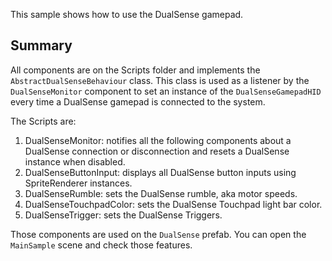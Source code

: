 This sample shows how to use the DualSense gamepad.

## Summary

All components are on the Scripts folder and implements the ```AbstractDualSenseBehaviour``` class. 
This class is used as a listener by the ```DualSenseMonitor``` component to set an instance of the ```DualSenseGamepadHID``` every time a DualSense gamepad is connected to the system.

The Scripts are:

1. DualSenseMonitor: notifies all the following components about a DualSense connection or disconnection and resets a DualSense instance when disabled.
2. DualSenseButtonInput: displays all DualSense button inputs using SpriteRenderer instances.
3. DualSenseRumble: sets the DualSense rumble, aka motor speeds.
4. DualSenseTouchpadColor: sets the DualSense Touchpad light bar color.
5. DualSenseTrigger: sets the DualSense Triggers.

Those components are used on the ```DualSense``` prefab. You can open the ```MainSample``` scene and check those features.